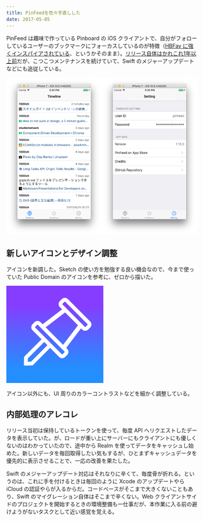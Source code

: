 ```yaml
---
title: PinFeedを色々手直しした
date: 2017-05-05
---
```


PinFeed は趣味で作っている Pinboard の iOS クライアントで、自分がフォローしているユーザーのブックマークにフォーカスしているのが特徴（[HBFav に強くインスパイアされている](http://d.hatena.ne.jp/naoya/20111111/1320965898)、というかそのまま）。[リリース自体はかれこれ1年以上前](/posts/2016/pinfeed-for-pinboard.html)だが、こつこつメンテナンスを続けていて、Swift のメジャーアップデートなどにも追従している。

<img src="/img/posts/2017/update-pinfeed/timeline.png" style="width: 50%;"><img src="/img/posts/2017/update-pinfeed/setting.png" style="width: 50%;">

## 新しいアイコンとデザイン調整

アイコンを新調した。Sketch の使い方を勉強する良い機会なので、今まで使っていた Public Domain のアイコンを参考に、ゼロから描いた。

<img src="/img/posts/2017/update-pinfeed/PinFeed.png" width=256 height=256>

アイコン以外にも、UI 周りのカラーコントラストなどを細かく調整している。

## 内部処理のアレコレ

リリース当初は保持しているトークンを使って、毎度 API へリクエストしたデータを表示していた。が、ロードが重い上にサーバーにもクライアントにも優しくないのはわかっていたので、途中から Realm を使ってデータをキャッシュし始めた。新しいデータを毎回取得したい気もするが、ひとまずキャッシュデータを優先的に表示させることで、一応の改善を果たした。

Swift のメジャーアップデート対応はそれなりに辛くて、毎度骨が折れる。というのは、これに手を付けるときは毎回のように Xcode のアップデートやら iCloud の認証やらが入るからだ。コードベースがそこまで大きくないこともあり、Swift のマイグレーション自体はそこまで辛くない。Web クライアントサイドのプロジェクトを開始するときの環境整備も一仕事だが、本作業に入る前の避けようがないタスクとして近い感覚を覚える。
